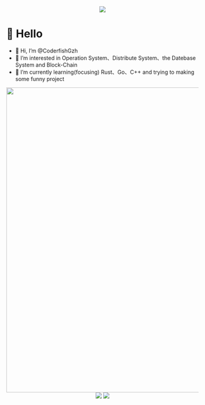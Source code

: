 
<!-- knock code pictures 敲代码的图片 -->
<div align=center>
    <img src="https://cdn.jsdelivr.net/gh/sun0225SUN/sun0225SUN/assets/images/coding.gif">
</div>

#  🙋 Hello    
- 👋 Hi, I’m @CoderfishGzh
- 👀 I’m interested in Operation System、Distribute System、the Datebase System and Block-Chain
- 🌱 I’m currently learning(focusing) Rust、Go、C++ and trying to making some funny project

<div align=center>
    <img width="800" src="http://github-profile-summary-cards.vercel.app/api/cards/profile-details?username=CoderfishGzh&theme=dracula">
</div>
<div align=center>
    <img src="http://github-profile-summary-cards.vercel.app/api/cards/stats?username=CoderfishGzh&theme=github_dark">
    <img src="http://github-profile-summary-cards.vercel.app/api/cards/most-commit-language?username=CoderfishGzh&theme=github_dark">
</div>

<!--  skill badge 技能徽章 -->
<!-- <center> 💪 正在学习 </center> -->

<!-- ![C++ Badge](https://img.shields.io/badge/-C%2B%2B-green?logo=cplusplus&style=flat)
![Golang Badge](https://img.shields.io/badge/-Golang-blue?logo=go&style=flat)
![Rust Badge](https://img.shields.io/badge/-Rust-orange?logo=rust&style=flat)
![MySQL Badge](https://img.shields.io/badge/-MySQL-lightgrey?logo=mysql&style=flat)
![Redis Badge](https://img.shields.io/badge/-Redis-red?logo=redis&style=flat)
![RucksDB Badge](https://img.shields.io/badge/-RucksDB-092E20?logo=rocksdb&style=flat) -->

<!---
CoderfishGzh/CoderfishGzh is a ✨ special ✨ repository because its `README.md` (this file) appears on your GitHub profile.
You can click the Preview link to take a look at your changes.
--->
